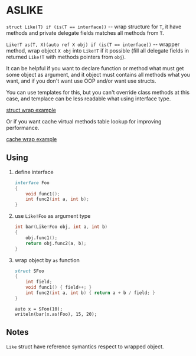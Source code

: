# ASLIKE

`struct Like(T) if (is(T == interface))` -- wrap structure for `T`, it have
methods and private delegate fields matches all methods from `T`.

`Like!T as(T, X)(auto ref X obj) if (is(T == interface))` -- wrapper method,
wrap object `X obj` into `Like!T` if it possible (fill all delegate fields in
returned `Like!T` with methods pointers from `obj`).

It can be helpful if you want to declare function or method what must get some
object as argument, and it object must contains all methods what you want, and
if you don't want use OOP and/or want use structs.

You can use templates for this, but you can't override class methods at this
case, and templace can be less readable what using interface type.

[struct wrap example](example/struct/app.d)

Or if you want cache virtual methods table lookup for improving performance.

[cache wrap example](example/cache/app.d)

## Using

1. define interface

    ```d
    interface Foo
    {
        void func1();
        int func2(int a, int b);
    }
    ```

2. use `Like!Foo` as argument type

    ```d
    int bar(Like!Foo obj, int a, int b)
    {
        obj.func1();
        return obj.func2(a, b);
    }
    ```

3. wrap object by `as` function

    ```d
    struct SFoo
    {
        int field;
        void func1() { field++; }
        int func2(int a, int b) { return a + b / field; }
    }
    ```

    ```
    auto x = SFoo(10);
    writeln(bar(x.as!Foo), 15, 20);
    ```

## Notes

`Like` struct have reference symantics respect to wrapped object.

